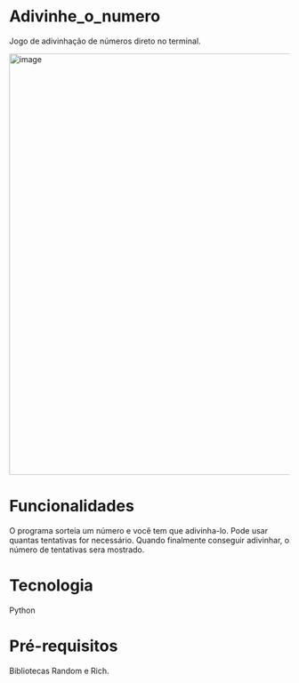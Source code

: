 # Adivinhe_o_numero
Jogo de adivinhação de números direto no terminal.

<img width="1478" height="758" alt="image" src="https://github.com/user-attachments/assets/d29d3fa0-a8b2-48e3-a8f2-ca2514d2b0ad" />


# Funcionalidades
O programa sorteia um número e você tem que adivinha-lo.
Pode usar quantas tentativas for necessário. Quando finalmente conseguir adivinhar, o número de tentativas sera mostrado.

# Tecnologia
Python

# Pré-requisitos
Bibliotecas Random e Rich.



